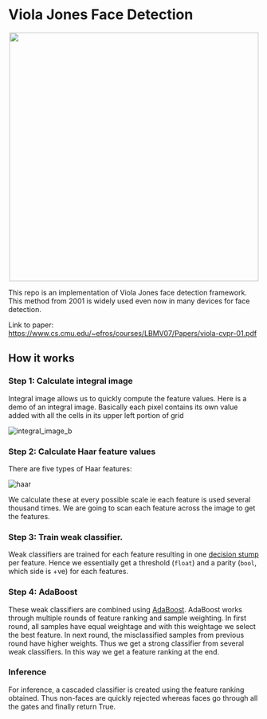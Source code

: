 
# Viola Jones Face Detection
<p align="center">
<img src="https://user-images.githubusercontent.com/19518507/205269807-fae84c58-0ff7-4cce-beb2-995b2e5788c9.png" width="500">
</p>

This repo is an implementation of Viola Jones face detection framework. This method from 2001 is widely used even now in many devices for face detection.

Link to paper: https://www.cs.cmu.edu/~efros/courses/LBMV07/Papers/viola-cvpr-01.pdf

## How it works
### Step 1: Calculate integral image
Integral image allows us to quickly compute the feature values. Here is a demo of an integral image. Basically each pixel contains its own value added with all the cells in its upper left portion of grid

![integral_image_b](https://user-images.githubusercontent.com/19518507/205270652-61eaca26-1016-4bfa-ac10-5553d07c084b.png)

### Step 2: Calculate Haar feature values
There are five types of Haar features:

![haar](https://user-images.githubusercontent.com/19518507/205271250-c653b965-ba15-4039-b71a-f55d49d143f3.png)

We calculate these at every possible scale ie each feature is used several thousand times. We are going to scan each feature across the image to get the features.

### Step 3: Train weak classifier.
Weak classifiers are trained for each feature resulting in one [decision stump](https://en.wikipedia.org/wiki/Decision_stump) per feature. Hence we essentially get a threshold (`float`) and a parity (`bool`, which side is +ve) for each features.

### Step 4: AdaBoost
These weak classifiers are combined using [AdaBoost](https://en.wikipedia.org/wiki/AdaBoost). AdaBoost works through multiple rounds of feature ranking and sample weighting. In first round, all samples have equal weightage and with this weightage we select the best feature. In next round, the misclassified samples from previous round have higher weights. Thus we get a strong classifier from several weak classifiers. In this way we get a feature ranking at the end. 

### Inference
For inference, a cascaded classifier is created using the feature ranking obtained. Thus non-faces are quickly rejected whereas faces go through all the gates and finally return True.
